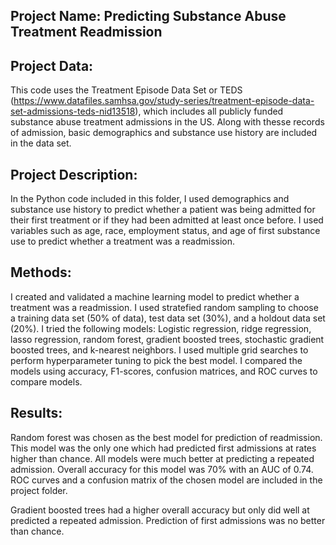 ## Project Name: Predicting Substance Abuse Treatment Readmission

## Project Data:
This code uses the Treatment Episode Data Set or TEDS (https://www.datafiles.samhsa.gov/study-series/treatment-episode-data-set-admissions-teds-nid13518), which includes all publicly funded substance abuse treatment admissions in the US. Along with thesse records of admission, basic demographics and substance use history are included in the data set.

## Project Description:
In the Python code included in this folder, I used demographics and substance use history to predict whether a patient was being admitted for their first treatment or if they had been admitted at least once before. I used variables such as age, race, employment status, and age of first substance use to predict whether a treatment was a readmission.

## Methods:
I created and validated a machine learning model to predict whether a treatment was a readmission. I used stratefied random sampling to choose a training data set (50% of data), test data set (30%), and a holdout data set (20%). I tried the following models: Logistic regression, ridge regression, lasso regression, random forest, gradient boosted trees, stochastic gradient boosted trees, and k-nearest neighbors. I used multiple grid searches to perform hyperparameter tuning to pick the best model. I compared the models using accuracy, F1-scores, confusion matrices, and ROC curves to compare models.

## Results:
Random forest was chosen as the best model for prediction of readmission. This model was the only one which had predicted first admissions at rates higher than chance. All models were much better at predicting a repeated admission. Overall accuracy for this model was 70% with an AUC of 0.74. ROC curves and a confusion matrix of the chosen model are included in the project folder.

Gradient boosted trees had a higher overall accuracy but only did well at predicted a repeated admission. Prediction of first admissions was no better than chance.
